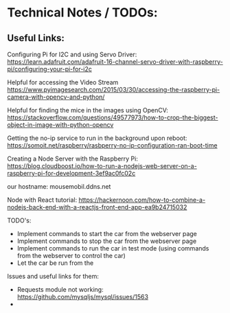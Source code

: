 # Technical Notes / TODOs:

## Useful Links:
Configuring Pi for I2C and using Servo Driver: https://learn.adafruit.com/adafruit-16-channel-servo-driver-with-raspberry-pi/configuring-your-pi-for-i2c

Helpful for accessing the Video Stream
https://www.pyimagesearch.com/2015/03/30/accessing-the-raspberry-pi-camera-with-opencv-and-python/

Helpful for finding the mice in the images using OpenCV: https://stackoverflow.com/questions/49577973/how-to-crop-the-biggest-object-in-image-with-python-opencv

Getting the no-ip service to run in the background upon reboot: https://somoit.net/raspberry/rasbperry-no-ip-configuration-ran-boot-time

Creating a Node Server with the Raspberry Pi: https://blog.cloudboost.io/how-to-run-a-nodejs-web-server-on-a-raspberry-pi-for-development-3ef9ac0fc02c

our hostname: mousemobil.ddns.net


Node with React tutorial: https://hackernoon.com/how-to-combine-a-nodejs-back-end-with-a-reactjs-front-end-app-ea9b24715032




TODO's:
- Implement commands to start the car from the webserver page
- Implement commands to stop the car from the webserver page
- Implement commands to run the car in test mode (using commands from the webserver to control the car)
- Let the car be run from the









Issues and useful links for them:
- Requests module not working: https://github.com/mysqljs/mysql/issues/1563
-
